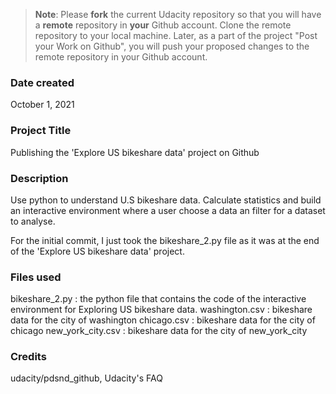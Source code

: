 >**Note**: Please **fork** the current Udacity repository so that you will have a **remote** repository in **your** Github account. Clone the remote repository to your local machine. Later, as a part of the project "Post your Work on Github", you will push your proposed changes to the remote repository in your Github account.

### Date created
October 1, 2021

### Project Title
Publishing the 'Explore US bikeshare data' project on Github

### Description
Use python to understand U.S bikeshare data.
Calculate statistics and build an interactive environment where a user choose a data an filter for a dataset to analyse.

For the initial commit, I just took the bikeshare_2.py file as it was at the end of the 'Explore US bikeshare data' project.

### Files used
bikeshare_2.py : the python file that contains the code of the interactive environment for Exploring US bikeshare data.
washington.csv : bikeshare data for the city of washington
chicago.csv : bikeshare data for the city of chicago
new_york_city.csv : bikeshare data for the city of new_york_city

### Credits
udacity/pdsnd_github, Udacity's FAQ
